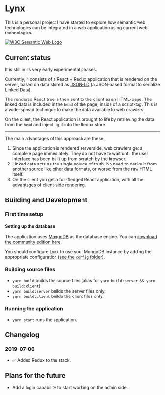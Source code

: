 # Lynx
This is a personal project I have started to explore how semantic web technologies can be integrated in a web application using current web technologies.

<a href="http://www.w3.org/2001/sw/">
  <img src="https://www.w3.org/Icons/SW/sw-horz.png" alt="W3C Semantic Web Logo"/>
</a>

## Current status
It is still in its very early experimental phases.

Currently, it consists of a React + Redux application that is rendered on the server, based on data stored as [JSON-LD](https://w3c.github.io/json-ld-syntax/) (a JSON-based format to serialize Linked Data).

The rendered React tree is then sent to the client as an HTML-page. The linked data is included in the `head` of the page, inside of a script-tag. This is a wide-spread technique to make the data available to web crawlers.

On the client, the React application is brought to life by retrieving the data from the `head` and injecting it into the Redux store.

----

The main advantages of this approach are these:
 1. Since the application is rendered serverside, web crawlers get a complete page immediately. They do not have to wait until the user interface has been built up from scratch by the browser.
 2. Linked data acts as the single source of truth. No need to derive it from another source like other data formats, or worse: from the raw HTML itself.
 3. On the client you get a full-fledged React application, with all the advantages of client-side rendering.

## Building and Development

### First time setup
#### Setting up the database
The application uses [MongoDB](https://mongodb.com) as the database engine.
You can [download the community edition here](https://www.mongodb.com/download-center/community).

You should configure Lynx to use your MongoDB instance by adding the appropriate configuration ([see the `config` folder](https://github.com/hansjovis/lynx/tree/develop/config)).

### Building source files
 - `yarn build` builds the source files (alias for `yarn build:server && yarn build:client`).
 - `yarn build:server` builds the server files only.
 - `yarn build:client` builds the client files only.

### Running the application
 - `yarn start` runs the application.

## Changelog
### 2019-07-06
 - ✅ Added Redux to the stack.
 
## Plans for the future
 - Add a login capability to start working on the admin side.

